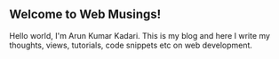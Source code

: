 ## Welcome to Web Musings!


Hello world, I'm Arun Kumar Kadari. This is my blog and here I write my thoughts, views, tutorials, code snippets etc on web development.